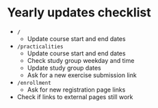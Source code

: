 # Yearly updates checklist

- `/`
    - Update course start and end dates
- `/practicalities`
    - Update course start and end dates
    - Check study group weekday and time
    - Update study group dates
    - Ask for a new exercise submission link
- `/enrollment`
    - Ask for new registration page links
- Check if links to external pages still work
